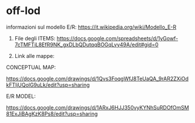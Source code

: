 # off-lod

informazioni sul modello E/R: https://it.wikipedia.org/wiki/Modello_E-R

1. File degli ITEMS: 
https://docs.google.com/spreadsheets/d/1yGowf-7cTMFTiL8EfR9NK_gxDLbQDutqqBOGqLvy49A/edit#gid=0 

2. Link alle mappe: 

CONCEPTUAL MAP:

https://docs.google.com/drawings/d/1Qvs3FoqgWfJ8TeUaQA_9rAR2ZXiOdkFTljUQolG9uLk/edit?usp=sharing

E/R MODEL: 

https://docs.google.com/drawings/d/1ARxJ6HJJ350vyKYNhSuRDOfOmSM81ExJiBAgKzK8Ps8/edit?usp=sharing
